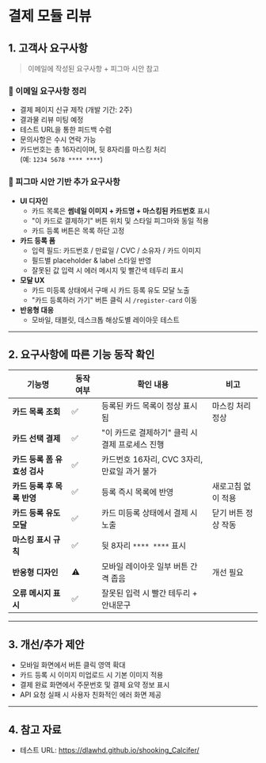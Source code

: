 # 결제 모듈 리뷰

## 1. 고객사 요구사항
> 이메일에 작성된 요구사항 + 피그마 시안 참고

### 📌 이메일 요구사항 정리
- 결제 페이지 신규 제작 (개발 기간: 2주)
- 결과물 리뷰 미팅 예정
- 테스트 URL을 통한 피드백 수렴
- 문의사항은 수시 연락 가능
- 카드번호는 총 16자리이며, 뒷 8자리를 마스킹 처리  
  (예: `1234 5678 **** ****`)

### 🎨 피그마 시안 기반 추가 요구사항
- **UI 디자인**  
  - 카드 목록은 **썸네일 이미지 + 카드명 + 마스킹된 카드번호** 표시
  - "이 카드로 결제하기" 버튼 위치 및 스타일 피그마와 동일 적용
  - 카드 등록 버튼은 목록 하단 고정
- **카드 등록 폼**  
  - 입력 필드: 카드번호 / 만료일 / CVC / 소유자 / 카드 이미지
  - 필드별 placeholder & label 스타일 반영
  - 잘못된 값 입력 시 에러 메시지 및 빨간색 테두리 표시
- **모달 UX**  
  - 카드 미등록 상태에서 구매 시 카드 등록 유도 모달 노출
  - "카드 등록하러 가기" 버튼 클릭 시 `/register-card` 이동
- **반응형 대응**  
  - 모바일, 태블릿, 데스크톱 해상도별 레이아웃 테스트

---

## 2. 요구사항에 따른 기능 동작 확인

| 기능명 | 동작 여부 | 확인 내용 | 비고 |
|--------|----------|----------|------|
| **카드 목록 조회** | ✅ | 등록된 카드 목록이 정상 표시됨 | 마스킹 처리 정상 |
| **카드 선택 결제** | ✅ | "이 카드로 결제하기" 클릭 시 결제 프로세스 진행 | |
| **카드 등록 폼 유효성 검사** | ✅ | 카드번호 16자리, CVC 3자리, 만료일 과거 불가 | |
| **카드 등록 후 목록 반영** | ✅ | 등록 즉시 목록에 반영 | 새로고침 없이 적용 |
| **카드 등록 유도 모달** | ✅ | 카드 미등록 상태에서 결제 시 노출 | 닫기 버튼 정상 작동 |
| **마스킹 표시 규칙** | ✅ | 뒷 8자리 `**** ****` 표시 | |
| **반응형 디자인** | ⚠️ | 모바일 레이아웃 일부 버튼 간격 좁음 | 개선 필요 |
| **오류 메시지 표시** | ✅ | 잘못된 입력 시 빨간 테두리 + 안내문구 | |

---

## 3. 개선/추가 제안
- 모바일 화면에서 버튼 클릭 영역 확대
- 카드 등록 시 이미지 미업로드 시 기본 이미지 적용
- 결제 완료 화면에서 주문번호 및 결제 요약 정보 표시
- API 요청 실패 시 사용자 친화적인 에러 화면 제공

---

## 4. 참고 자료
- 테스트 URL: https://dlawhd.github.io/shooking_Calcifer/  
